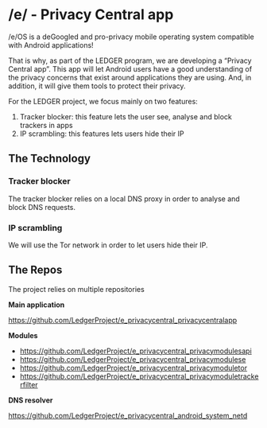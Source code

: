 # /e/ - Privacy Central app

/e/OS is a deGoogled and pro-privacy mobile operating system compatible with Android applications!

That is why, as part of the LEDGER program, we are developing a “Privacy Central app”. This app will let Android users have a good understanding of the privacy concerns that exist around applications they are using. And, in addition, it will give them tools to protect their privacy.

For the LEDGER project, we focus mainly on two features:
1. Tracker blocker: this feature lets the user see, analyse and block trackers in apps
1. IP scrambling: this features lets users hide their IP

## The Technology

### Tracker blocker

The tracker blocker relies on a local DNS proxy in order to analyse and block DNS requests.

### IP scrambling

We will use the Tor network in order to let users hide their IP.

## The Repos

The project relies on multiple repositories

**Main application**

https://github.com/LedgerProject/e_privacycentral_privacycentralapp

**Modules**

-	https://github.com/LedgerProject/e_privacycentral_privacymodulesapi
-	https://github.com/LedgerProject/e_privacycentral_privacymodulese
-	https://github.com/LedgerProject/e_privacycentral_privacymoduletor
- https://github.com/LedgerProject/e_privacycentral_privacymoduletrackerfilter

**DNS resolver**

https://github.com/LedgerProject/e_privacycentral_android_system_netd

